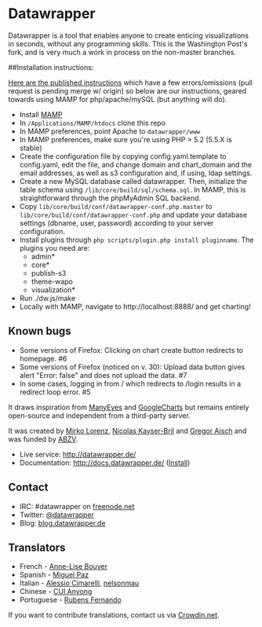 # Datawrapper

Datawrapper is a tool that enables anyone to create enticing visualizations in seconds, without any programming skills. This is the Washington Post's fork, and is very much a work in process on the non-master branches.

##Installation instructions:

[Here are the published instructions](https://github.com/datawrapper/datawrapper/wiki/Installing-Datawrapper) which have a few errors/omissions (pull request is pending merge w/ origin) so below are our instructions, geared towards using MAMP for php/apache/mySQL (but anything will do).

- Install [MAMP](http://www.mamp.info/en/)
- In `/Applications/MAMP/htdocs` clone this repo
- In MAMP preferences, point Apache to `datawrapper/www`
- In MAMP preferences, make sure you're using PHP > 5.2 (5.5.X is stable)
- Create the configuration file by copying config.yaml.template to config.yaml, edit the file, and change domain and chart_domain and the email addresses, as well as s3 configuration and, if using, ldap settings.
- Create a new MySQL database called datawrapper. Then, initialize the table schema using `/lib/core/build/sql/schema.sql`. In MAMP, this is straightforward through the phpMyAdmin SQL backend.
- Copy `lib/core/build/conf/datawrapper-conf.php.master` to `lib/core/build/conf/datawrapper-conf.php` and update your database settings (dbname, user, password) according to your server configuration.
- Install plugins through `php scripts/plugin.php install pluginname`. The plugins you need are:
	- admin*
	- core*
	- publish-s3
	- theme-wapo
	- visualization*
- Run ./dw.js/make
- Locally with MAMP, navigate to http://localhost:8888/ and get charting!


## Known bugs

- Some versions of Firefox: Clicking on chart create button redirects to homepage. #6
- Some versions of Firefox (noticed on v. 30): Upload data button gives alert "Error:
  false" and does not upload the data. #7
- In some cases, logging in from / which redirects to /login results in a redirect loop error. #5

It draws inspiration from [ManyEyes](http://www-958.ibm.com/software/data/cognos/manyeyes/) and [GoogleCharts](https://developers.google.com/chart/) but remains entirely open-source and independent from a third-party server.

It was created by [Mirko Lorenz](http://www.mirkolorenz.com/), [Nicolas Kayser-Bril](http://nkb.fr) and [Gregor Aisch](http://driven-by-data.net/) and was funded by [ABZV](http://www.abzv.de/).

* Live service: <http://datawrapper.de/>
* Documentation: <http://docs.datawrapper.de/> ([Install](http://docs.datawrapper.de/en/install/))

## Contact

* IRC: #datawrapper on [freenode.net](https://webchat.freenode.net/)
* Twitter: [@datawrapper](http://twitter.com/datawrapper)
* Blog: [blog.datawrapper.de](http://blog.datawrapper.de)

## Translators

* French - [Anne-Lise Bouyer](https://crowdin.net/profile/annelise)
* Spanish - [Miguel Paz](https://github.com/miguelpaz)
* Italian - [Alessio Cimarelli](https://crowdin.net/profile/jenkin), [nelsonmau](https://crowdin.net/profile/nelsonmau)
* Chinese - [CUI Anyong](https://github.com/xiaoyongzi)
* Portuguese - [Rubens Fernando](https://crowdin.net/profile/rubensfernando)

If you want to contribute translations, contact us via [Crowdin.net](https://crowdin.net/project/datawrapper).
